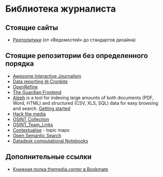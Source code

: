 # Библиотека журналиста

## Стоящие сайты

- [Редполитики](http://rdpk.ru/) (от «Ведомостей» до стандартов дизайна)

## Стоящие репозитории без определенного порядка

- [Awesome Interactive Journalism](https://github.com/wbkd/awesome-interactive-journalism)
- [Data reporting @ Cronkite](https://cronkitedata.github.io/cronkite-docs/)
- [OpenRefine](https://github.com/OpenRefine/OpenRefine)
- [The Guardian Frontend](https://github.com/guardian/frontend)
- [Aleph](https://github.com/alephdata/aleph) is a tool for indexing large amounts of both documents (PDF, Word, HTML) and structured (CSV, XLS, SQL) data for easy browsing and search. [Getting started](https://docs.alephdata.org/guide/getting-started)
- [Hack the media](https://github.com/nemild/hack-the-media)
- [OSINT Collection](https://github.com/Ph055a/OSINT_Collection)
- [OSINT_Team_Links](https://github.com/IVMachiavelli/OSINT_Team_Links)
- [Contextualise](https://github.com/brettkromkamp/contextualise) - topic maps
- [Open Semantic Search](https://github.com/opensemanticsearch/open-semantic-search)
- [Datadesk computational Notebooks](https://github.com/datadesk/notebooks)

## Дополнительные ссылки

- [Книжная полка themedia.center в Bookmate](https://ru.bookmate.com/bookshelves/wOXgbsWk)
